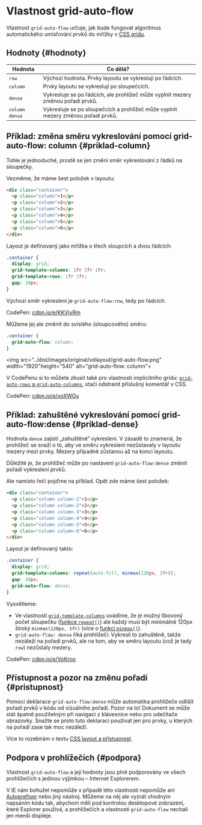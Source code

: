 # Vlastnost grid-auto-flow

Vlastnost `grid-auto-flow` určuje, jak bude fungovat algoritmus automatického umísťování prvků do mřížky v [CSS gridu](css-grid.md).

## Hodnoty {#hodnoty}

| Hodnota                    | Co dělá?           | 
|----------------------------|--------------------|
| `row`     | Výchozí hodnota. Prvky layoutu se vykreslují po řádcích. |
| `column`  | Prvky layoutu se vykreslují po sloupečcích. |
| `dense`   | Vykresluje se po řádcích, ale prohlížeč může vyplnit mezery změnou pořadí prvků. |
| `column dense`   | Vykresluje se po sloupečcích a prohlížeč může vyplnit mezery změnou pořadí prvků. |

## Příklad: změna směru vykreslování pomocí grid-auto-flow: column {#priklad-column}

Tohle je jednoduché, prostě se jen změní směr vykreslování z řádků na sloupečky.

Vezměme, že máme šest položek v layoutu:

```html
<div class="container">
  <p class="column">1</p>
  <p class="column">2</p>
  <p class="column">3</p>
  <p class="column">4</p>
  <p class="column">5</p>
  <p class="column">6</p>
</div>
```

Layout je definovaný jako mřížka o třech sloupcích a dvou řádcích:

```css
.container {
  display: grid;
  grid-template-columns: 1fr 1fr 1fr;
  grid-template-rows: 1fr 1fr;
  gap: 10px;
}
```

Výchozí směr vykreslení je `grid-auto-flow:row`, tedy po řádcích.

CodePen: [cdpn.io/e/KKVjvRm](https://codepen.io/machal/pen/KKVjvRm?editors=1100)

Můžeme jej ale změnit do svislého (sloupcového) směru:

```css
.container {
  grid-auto-flow: column;
}
```

<img src="../dist/images/original/vdlayout/grid-auto-flow.png" width="1920" height="540"  alt="grid-auto-flow: column">

V CodePenu si to můžete zkusit také pro vlastnosti implicitního gridu: [`grid-auto-rows` a `grid-auto-columns`](css-grid-auto-rows-columns.md), stačí odstranit příslušný komentář v CSS.

CodePen: [cdpn.io/e/voXWGv](https://codepen.io/machal/pen/voXWGv?editors=1100)

## Příklad: zahuštěné vykreslování pomocí grid-auto-flow:dense {#priklad-dense}

Hodnota `dense` zajistí „zahuštěné“ vykreslení. V zásadě to znamená, že prohlížeč se snaží o to, aby ve směru vykreslení nezůstavaly v layoutu mezery mezi prvky. Mezery případně zůstanou až na konci layoutu.

Důležité je, že prohlížeč může po nastavení `grid-auto-flow:dense` změnit pořadí vykreslení prvků.

Ale namísto řečí pojďme na příklad. Opět zde máme šest položek:

```html
<div class="container">
  <p class="column column-1">1</p>
  <p class="column column-2">2</p>
  <p class="column column-3">3</p>
  <p class="column column-4">4</p>
  <p class="column column-5">5</p>
  <p class="column column-6">6</p>
</div>
```

Layout je definovaný takto:

```css
.container {
  display: grid;
  grid-template-columns: repeat(auto-fill, minmax(120px, 1fr));
  gap: 10px;
  grid-auto-flow: dense;  
}
```

Vysvětleme:

- Ve vlastnosti [`grid-template-columns`](css-grid-template-rows-columns.md) uvádíme, že je možný libovoný počet sloupečku ([funkce `repeat()`](css-repeat.md)) ale každý musí být minimálně 120px široký `minmax(120px, 1fr)` (více o [funkci `minmax()`](css-minmax.md)).
- `grid-auto-flow: dense` říká prohlížeči: Vykresli to zahuštěně, takže nezáleží na pořadí prvků, ale na tom, aby ve směru layoutu (což je tady `row`) nezůstaly mezery.

<!-- TODO obrázek porovnání breakpointů bez dense a s ním https://codepen.io/machal/pen/VoKroo?editors=1100 -->

CodePen: [cdpn.io/e/VoKroo](https://codepen.io/machal/pen/VoKroo?editors=1100)

## Přístupnost a pozor na změnu pořadí {#pristupnost}

Pomocí deklarace `grid-auto-flow:dense` může automatika prohlížeče odlišit pořadí prvků v kódu od vizuálního pořadí. Pozor na to! Dokument se může stát špatně použitelným při navigaci z klávesnice nebo pro odečítače obrazovky. Snažte se proto tuto deklaraci používat jen pro prvky, u kterých na pořadí zase tak moc nezáleží.

Více to rozebírám v textu [CSS layout a přístupnost](css-layout-pristupnost.md).

## Podpora v prohlížečích {#podpora}

Vlastnost `grid-auto-flow` a její hodnoty jsou plně podporovány ve všech prohlížečích s jedinou výjimkou – Internet Explorerem.

V IE nám bohužel nepomůže v případě této vlastnosti nepomůže ani [Autoprefixer](autoprefixer.md) nebo jiný nástroj. Můžeme na něj ale vyzrát vhodným napsáním kódu tak, abychom měli pod kontrolou desktopové zobrazení, které Explorer používá, a prohlížečích a vlastnosti `grid-auto-flow` nechali jen menší displeje.
